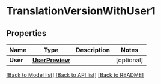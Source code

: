 # TranslationVersionWithUser1

## Properties

Name | Type | Description | Notes
------------ | ------------- | ------------- | -------------
**User** | [**UserPreview**](user_preview.md) |  | [optional] 

[[Back to Model list]](../README.md#documentation-for-models) [[Back to API list]](../README.md#documentation-for-api-endpoints) [[Back to README]](../README.md)


